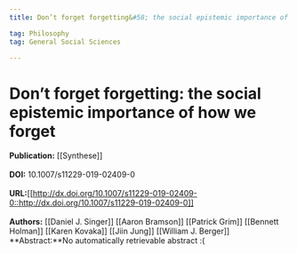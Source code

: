 ```yaml
---
title: Don’t forget forgetting&#58; the social epistemic importance of how we forget

tag: Philosophy 
tag: General Social Sciences

---
```


# Don’t forget forgetting: the social epistemic importance of how we forget

**Publication:** [[Synthese]]<br><br>**DOI:** 10.1007/s11229-019-02409-0                                                                                    
<br>**URL:**[[http://dx.doi.org/10.1007/s11229-019-02409-0::http://dx.doi.org/10.1007/s11229-019-02409-0]]<br><br>**Authors:** [[Daniel J. Singer]] [[Aaron Bramson]] [[Patrick Grim]] [[Bennett Holman]] [[Karen Kovaka]] [[Jiin Jung]] [[William J. Berger]] <br>**Abstract:**No automatically retrievable abstract :(

